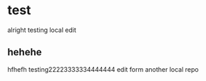 # test

alright testing local edit 

## hehehe
hfhefh
testing22223333334444444
edit form another local repo